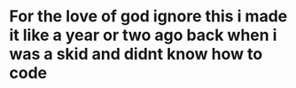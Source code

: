 # For the love of god ignore this i made it like a year or two ago back when i was a skid and didnt know how to code

